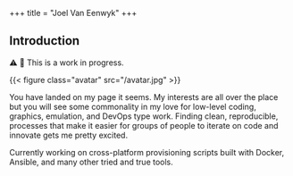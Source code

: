 +++
title = "Joel Van Eenwyk"
+++

## Introduction

⚠ 🚧 This is a work in progress.

{{< figure class="avatar" src="/avatar.jpg" >}}

You have landed on my page it seems. My interests are all over the place but you will see some commonality in my love for low-level coding, graphics, emulation, and DevOps type work. Finding clean, reproducible, processes that make it easier for groups of people to iterate on code and innovate gets me pretty excited.

Currently working on cross-platform provisioning scripts built with Docker, Ansible, and many other tried and true tools.
